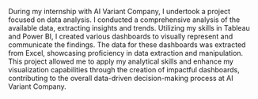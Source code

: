 During my internship with AI Variant Company, I undertook a project focused on data analysis. I conducted a comprehensive analysis of the available data, extracting insights and trends. Utilizing my skills in Tableau and Power BI, I created various dashboards to visually represent and communicate the findings. The data for these dashboards was extracted from Excel, showcasing proficiency in data extraction and manipulation. This project allowed me to apply my analytical skills and enhance my visualization capabilities through the creation of impactful dashboards, contributing to the overall data-driven decision-making process at AI Variant Company.
